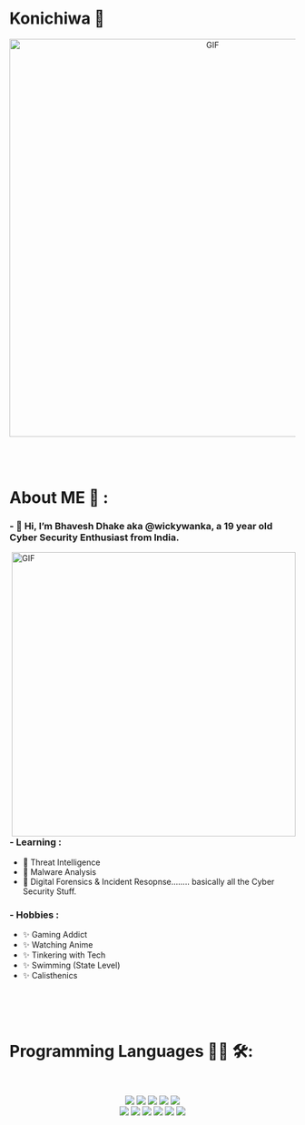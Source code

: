 # Konichiwa 👋

<div align="center">
<img hight="300" width="700" alt="GIF" align="center" src="https://github.com/Xx-Ashutosh-xX/Xx-Ashutosh-xX/blob/master/assets/208593.gif">
</div>

</br>
</br>
</br>


# About ME 💬 :

### - 👋 Hi, I’m Bhavesh Dhake aka @wickywanka, a 19 year old Cyber Security Enthusiast from India.

<img hight="400" width="500" alt="GIF" align="right" src="https://github.com/TheDudeThatCode/TheDudeThatCode/blob/master/Assets/Developer.gif">

### - Learning :

- 👀 Threat Intelligence
- 👀 Malware Analysis
- 👀 Digital Forensics & Incident Resopnse........ basically all the Cyber Security Stuff.

### - Hobbies : 

- ✨ Gaming Addict
- ✨ Watching Anime
- ✨ Tinkering with Tech
- ✨ Swimming (State Level)
- ✨ Calisthenics

</br>
</br>
</br>

# Programming Languages  👨‍💻 🛠:
</br>

<p align="center">
<img src="https://github.com/wickywanka/wickywanka/blob/main/assets/python.svg">
<img src="https://github.com/wickywanka/wickywanka/blob/main/assets/Group%201493.svg">
<img src="https://github.com/wickywanka/wickywanka/blob/main/assets/Group%201495.svg">
<img src="https://github.com/wickywanka/wickywanka/blob/main/assets/css3.svg">
<img src="https://github.com/wickywanka/wickywanka/blob/main/assets/dart_colour.svg">
</br>
<img src="https://github.com/wickywanka/wickywanka/blob/main/assets/go.svg">
<img src="https://github.com/wickywanka/wickywanka/blob/main/assets/html.svg">
<img src="https://github.com/wickywanka/wickywanka/blob/main/assets/java.svg">
<img src="https://github.com/wickywanka/wickywanka/blob/main/assets/js.svg">
<img src="https://github.com/wickywanka/wickywanka/blob/main/assets/php.svg">
<img src="https://github.com/wickywanka/wickywanka/blob/main/assets/Group%201498.png">


  
<!---
johnwick206/johnwick206 is a ✨ special ✨ repository because its `README.md` (this file) appears on your GitHub profile.
You can click the Preview link to take a look at your changes.
--->
